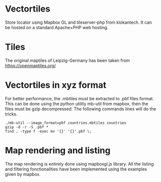 # Vectortiles
Store locator using Mapbox GL and tileserver-php from klokantech.
It can be hosted on a standard Apache+PHP web hosting.

# Tiles
The original maptiles of Leipzig-Germany has been taken from https://openmaptiles.org/

# Vectortiles in xyz format
For better performance, the .mbtiles must be extracted to .pbf files format. This can be done using the python utility mb-util from mapbox, then the files must be gzip decompressed. The following commands lines will do the tricks.

```
./mb-util --image_format=pbf countries.mbtiles countries
gzip -d -r -S .pbf *
find . -type f -exec mv '{}' '{}'.pbf \;
```
# Map rendering and listing
The map rendering is entirely done using mapboxgl.js library. All the listing and filtering fonctionalities have been implemented using the examples given by mapbox.

